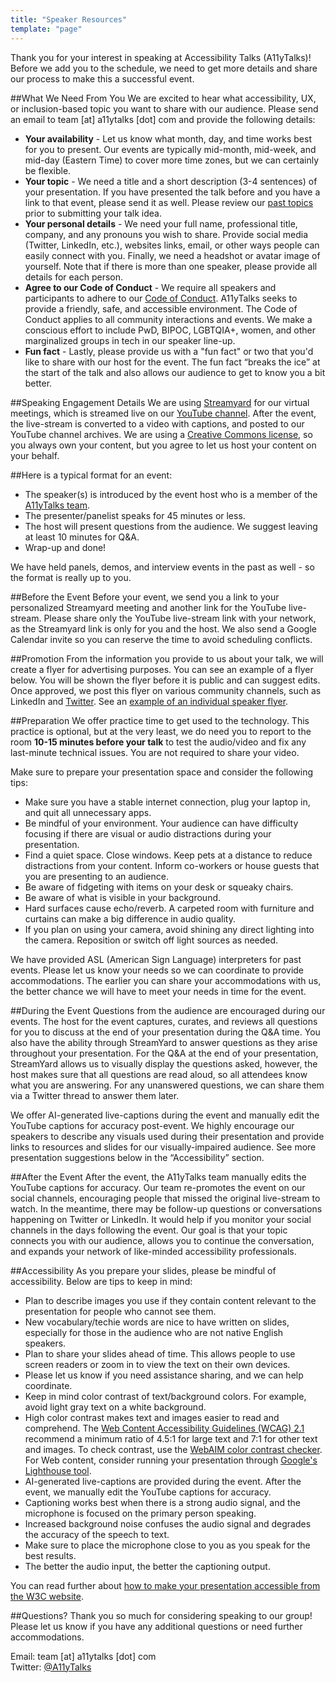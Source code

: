 ```yaml
---
title: "Speaker Resources"
template: "page"
---
```

Thank you for your interest in speaking at Accessibility Talks (A11yTalks)! Before we add you to the schedule, we need to get more details and share our process to make this a successful event.

##What We Need From You
We are excited to hear what accessibility, UX, or inclusion-based topic you want to share with our audience. Please send an email to team [at] a11ytalks [dot] com and provide the following details:
- **Your availability** - Let us know what month, day, and time works best for you to present. Our events are typically mid-month, mid-week, and mid-day (Eastern Time) to cover more time zones, but we can certainly be flexible.
- **Your topic** - We need a title and a short description (3-4 sentences) of your presentation. If you have presented the talk before and you have a link to that event, please send it as well. Please review our [past topics](https://www.youtube.com/c/AccessibilityTalks/videos) prior to submitting your talk idea.
- **Your personal details** - We need your full name, professional title, company, and any pronouns you wish to share. Provide social media (Twitter, LinkedIn, etc.), websites links, email, or other ways people can easily connect with you. Finally, we need a headshot or avatar image of yourself. Note that if there is more than one speaker, please provide all details for each person.
- **Agree to our Code of Conduct** - We require all speakers and participants to adhere to our [Code of Conduct](/pages/conduct). A11yTalks seeks to provide a friendly, safe, and accessible environment. The Code of Conduct applies to all community interactions and events. We make a conscious effort to include PwD, BIPOC, LGBTQIA+, women, and other marginalized groups in tech in our speaker line-up.
- **Fun fact** - Lastly, please provide us with a "fun fact" or two that you'd like to share with our host for the event. The fun fact “breaks the ice” at the start of the talk and also allows our audience to get to know you a bit better.

##Speaking Engagement Details
We are using [Streamyard](https://streamyard.com/resources/docs/getting-started) for our virtual meetings, which is streamed live on our [YouTube channel](https://www.youtube.com/c/AccessibilityTalks). After the event, the live-stream is converted to a video with captions, and posted to our YouTube channel archives. We are using a [Creative Commons license](https://support.google.com/youtube/answer/2797468?hl=en&ref_topic=2778546), so you always own your content, but you agree to let us host your content on your behalf.

##Here is a typical format for an event:
- The speaker(s) is introduced by the event host who is a member of the [A11yTalks team](/pages/about).
- The presenter/panelist speaks for 45 minutes or less.
- The host will present questions from the audience. We suggest leaving at least 10 minutes for Q&A.
- Wrap-up and done!

We have held panels, demos, and interview events in the past as well - so the format is really up to you.

##Before the Event
Before your event, we send you a link to your personalized Streamyard meeting and another link for the YouTube live-stream. Please share only the YouTube live-stream link with your network, as the Streamyard link is only for you and the host. We also send a Google Calendar invite so you can reserve the time to avoid scheduling conflicts.

##Promotion
From the information you provide to us about your talk, we will create a flyer for advertising purposes. You can see an example of a flyer below. You will be shown the flyer before it is public and can suggest edits. Once approved, we post this flyer on various community channels, such as LinkedIn and [Twitter](https://twitter.com/A11YTalks). See an [example of an individual speaker flyer](/media/A11yTalks-Dec2021.png).

##Preparation
We offer practice time to get used to the technology. This practice is optional, but at the very least, we do need you to report to the room **10-15 minutes before your talk** to test the audio/video and fix any last-minute technical issues. You are not required to share your video.

Make sure to prepare your presentation space and consider the following tips:
- Make sure you have a stable internet connection, plug your laptop in, and quit all unnecessary apps.
- Be mindful of your environment. Your audience can have difficulty focusing if there are visual or audio distractions during your presentation.
- Find a quiet space. Close windows. Keep pets at a distance to reduce distractions from your content. Inform co-workers or house guests that you are presenting to an audience.
- Be aware of fidgeting with items on your desk or squeaky chairs.
- Be aware of what is visible in your background.
- Hard surfaces cause echo/reverb. A carpeted room with furniture and curtains can make a big difference in audio quality.
- If you plan on using your camera, avoid shining any direct lighting into the camera. Reposition or switch off light sources as needed.

We have provided ASL (American Sign Language) interpreters for past events. Please let us know your needs so we can coordinate to provide accommodations. The earlier you can share your accommodations with us, the better chance we will have to meet your needs in time for the event.

##During the Event
Questions from the audience are encouraged during our events. The host for the event captures, curates, and reviews all questions for you to discuss at the end of your presentation during the Q&A time. You also have the ability through StreamYard to answer questions as they arise throughout your presentation. For the Q&A at the end of your presentation, StreamYard allows us to visually display the questions asked, however, the host makes sure that all questions are read aloud, so all attendees know what you are answering. For any unanswered questions, we can share them via a Twitter thread to answer them later.

We offer AI-generated live-captions during the event and manually edit the YouTube captions for accuracy post-event. We highly encourage our speakers to describe any visuals used during their presentation and provide links to resources and slides for our visually-impaired audience. See more presentation suggestions below in the “Accessibility” section.

##After the Event
After the event, the A11yTalks team manually edits the YouTube captions for accuracy. Our team re-promotes the event on our social channels, encouraging people that missed the original live-stream to watch. In the meantime, there may be follow-up questions or conversations happening on Twitter or LinkedIn. It would help if you monitor your social channels in the days following the event. Our goal is that your topic connects you with our audience, allows you to continue the conversation, and expands your network of like-minded accessibility professionals.

##Accessibility
As you prepare your slides, please be mindful of accessibility. Below are tips to keep in mind:
- Plan to describe images you use if they contain content relevant to the presentation for people who cannot see them.
- New vocabulary/techie words are nice to have written on slides, especially for those in the audience who are not native English speakers.
- Plan to share your slides ahead of time. This allows people to use screen readers or zoom in to view the text on their own devices. 
- Please let us know if you need assistance sharing, and we can help coordinate.
- Keep in mind color contrast of text/background colors. For example, avoid light gray text on a white background.
- High color contrast makes text and images easier to read and comprehend. The [Web Content Accessibility Guidelines (WCAG) 2.1](https://www.w3.org/TR/WCAG21/#contrast-minimum) recommend a minimum ratio of 4.5:1 for large text and 7:1 for other text and images. To check contrast, use the [WebAIM color contrast checker](https://webaim.org/resources/contrastchecker). For Web content, consider running your presentation through [Google's Lighthouse tool](https://developers.google.com/web/tools/lighthouse).
- AI-generated live-captions are provided during the event. After the event, we manually edit the YouTube captions for accuracy.
- Captioning works best when there is a strong audio signal, and the microphone is focused on the primary person speaking.
- Increased background noise confuses the audio signal and degrades the accuracy of the speech to text.
- Make sure to place the microphone close to you as you speak for the best results.
- The better the audio input, the better the captioning output.

You can read further about [how to make your presentation accessible from the W3C website](https://www.w3.org/WAI/teach-advocate/accessible-presentations).

##Questions?
Thank you so much for considering speaking to our group! Please let us know if you have any additional questions or need further accommodations.

Email: team [at] a11ytalks [dot] com<br>
Twitter: [@A11yTalks](https://twitter.com/A11YTalks)


